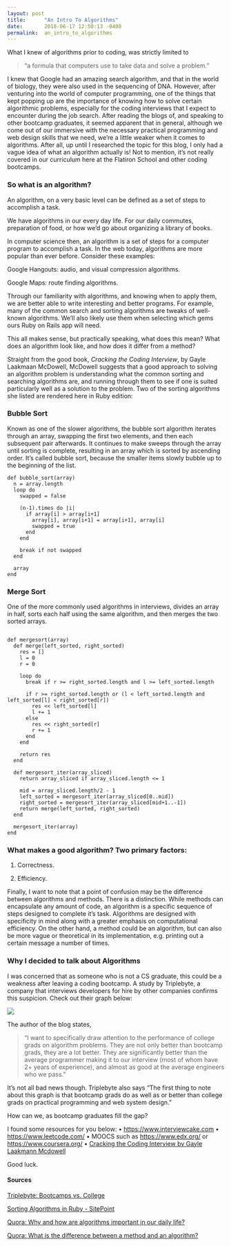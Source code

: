 ```yaml
---
layout: post
title:      "An Intro To Algorithms"
date:       2018-06-17 12:50:13 -0400
permalink:  an_intro_to_algorithms
---
```


What I knew of algorithms prior to coding, was strictly limited to 

> “a formula that computers use to take data and solve a problem.” 

I knew that Google had an amazing search algorithm, and that in the world of biology, they were also used in the sequencing of DNA. However, after venturing into the world of computer programming, one of the things that kept popping up are the importance of knowing how to solve certain algorithmic problems, especially for the coding interviews that I expect to encounter during the job search. After reading the blogs of, and speaking to other bootcamp graduates, it seemed apparent that in general, although we come out of our immersive with the necessary practical programming and web design skills that we need, we’re a little weaker when it comes to algorithms. After all, up until I researched the topic for this blog, I only had a vague idea of what an algorithm actually is! Not to mention, it’s not really covered in our curriculum here at the Flatiron School and other coding bootcamps.

### So what is an algorithm?

An algorithm, on a very basic level can be defined as a set of steps to accomplish a task.

We have algorithms in our every day life. For our daily commutes, preparation of food, or how we’d go about organizing a library of books.

In computer science then, an algorithm is a set of steps for a computer program to accomplish a task. In the web today, algorithms are more popular than ever before. Consider these examples:

Google Hangouts: audio, and visual compression algorithms.

Google Maps: route finding algorithms.

Through our familiarity with algorithms, and knowing when to apply them, we are better able to write interesting and better programs. For example, many of the common search and sorting algorithms are tweaks of well-known algorithms. We’ll also likely use them when selecting which gems ours Ruby on Rails app will need.

This all makes sense, but practically speaking, what does this mean? What does an algorithm look like, and how does it differ from a method?

Straight from the good book, *Cracking the Coding Interview*, by Gayle Laakmaan McDowell, McDowell suggests that a good approach to solving an algorithm problem is understanding what the common sorting and searching algorithms are, and running through them to see if one is suited particularly well as a solution to the problem. Two of the sorting algorithms she listed are rendered here in Ruby edition:

### Bubble Sort

Known as one of the slower algorithms, the bubble sort algorithm iterates through an array, swapping the first two elements, and then each subsequent pair afterwards. It continues to make sweeps through the array until sorting is complete, resulting in an array which is sorted by ascending order. It’s called bubble sort, because the smaller items slowly bubble up to the beginning of the list.

```
def bubble_sort(array)
  n = array.length
  loop do
    swapped = false

    (n-1).times do |i|
      if array[i] > array[i+1]
        array[i], array[i+1] = array[i+1], array[i]
        swapped = true
      end
    end

    break if not swapped
  end

  array
end
```

### Merge Sort

One of the more commonly used algorithms in interviews, divides an array in half, sorts each half using the same algorithm, and then merges the two sorted arrays.
```

def mergesort(array)
  def merge(left_sorted, right_sorted)
    res = []
    l = 0
    r = 0

    loop do
      break if r >= right_sorted.length and l >= left_sorted.length

      if r >= right_sorted.length or (l < left_sorted.length and left_sorted[l] < right_sorted[r])
        res << left_sorted[l]
        l += 1
      else
        res << right_sorted[r]
        r += 1
      end
    end

    return res
  end

  def mergesort_iter(array_sliced)
    return array_sliced if array_sliced.length <= 1

    mid = array_sliced.length/2 - 1
    left_sorted = mergesort_iter(array_sliced[0..mid])
    right_sorted = mergesort_iter(array_sliced[mid+1..-1])
    return merge(left_sorted, right_sorted)
  end

  mergesort_iter(array)
end
```

### What makes a good algorithm? Two primary factors:

1.	Correctness.

2.	Efficiency.

Finally, I want to note that a point of confusion may be the difference between algorithms and methods. There is a distinction. While methods can encapsulate any amount of code, an algorithm is a specific sequence of steps designed to complete it’s task. Algorithms are designed with specificity in mind along with a greater emphasis on computational efficiency. On the other hand, a method could be an algorithm, but can also be more vague or theoretical in its implementation, e.g. printing out a certain message a number of times.

### Why I decided to talk about Algorithms

I was concerned that as someone who is not a CS graduate, this could be a weakness after leaving a coding bootcamp. A study by Triplebyte, a company that interviews developers for hire by other companies confirms this suspicion. Check out their graph below:

![](https://imgur.com/TW4wgcx.png)
 
The author of the blog states, 

> “I want to specifically draw attention to the performance of college grads on algorithm problems. They are not only better than bootcamp grads, they are a lot better. They are significantly better than the average programmer making it to our interview (most of whom have 2+ years of experience), and almost as good at the average engineers who we pass.”

It’s not all bad news though. Triplebyte also says “The first thing to note about this graph is that bootcamp grads do as well as or better than college grads on practical programming and web system design.”

How can we, as bootcamp graduates fill the gap?

I found some resources for you below:
•	https://www.interviewcake.com
•	https://www.leetcode.com/
•	MOOCS such as https://www.edx.org/ or https://www.coursera.org/
•	[Cracking the Coding Interview by Gayle Laakmann Mcdowell](http://www.crackingthecodinginterview.com/)

Good luck.

#### Sources

[Triplebyte: Bootcamps vs. College](https://triplebyte.com/blog/bootcamps-vs-college)

[Sorting Algorithms in Ruby - SitePoint](https://www.sitepoint.com/sorting-algorithms-ruby/)

[Quora: Why and how are algorithms important in our daily life?](https://www.quora.com/Why-and-how-are-algorithms-are-important-in-our-daily-life)

[Quora: What is the difference between a method and an algorithm?](https://www.quora.com/What-is-the-difference-between-a-method-and-an-algorithm)